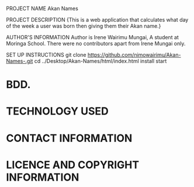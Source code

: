 
  PROJECT NAME
  Akan Names

  PROJECT DESCRIPTION
{This is a web application that calculates what day of the week a user was born then giving them their Akan name.}

  AUTHOR'S INFORMATION
  Author is Irene Wairimu Mungai, A student at Moringa School.
  There were no contributors apart from Irene Mungai only.

  SET UP INSTRUCTIONS
  git clone https://github.com/nimowairimu/Akan-Names-.git
  cd ../Desktop/Akan-Names/html/index.html
 install
 start

  #  BDD.
  #  TECHNOLOGY USED
  #  CONTACT INFORMATION
  #  LICENCE AND COPYRIGHT INFORMATION
